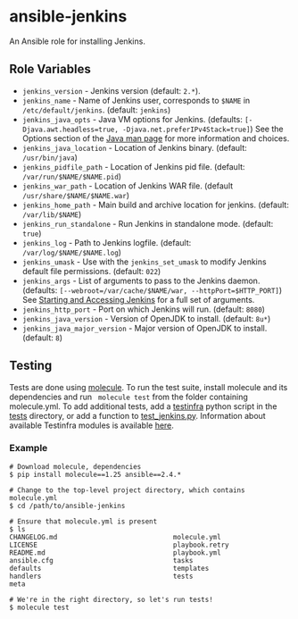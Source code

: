 # ansible-jenkins

An Ansible role for installing Jenkins.

## Role Variables

- `jenkins_version` - Jenkins version (default: `2.*`).
- `jenkins_name` - Name of Jenkins user, corresponds to `$NAME` in `/etc/default/jenkins`. (default: `jenkins`)
- `jenkins_java_opts` - Java VM options for Jenkins. (defaults: `[-Djava.awt.headless=true, -Djava.net.preferIPv4Stack=true]`) See the Options section of the [Java man page](http://docs.oracle.com/javase/8/docs/technotes/tools/unix/java.html#BABDJJFI) for more information and choices.
- `jenkins_java_location` - Location of Jenkins binary. (default:  `/usr/bin/java`)
- `jenkins_pidfile_path` - Location of Jenkins pid file.  (default: `/var/run/$NAME/$NAME.pid`)
- `jenkins_war_path` -  Location of Jenkins WAR file. (default `/usr/share/$NAME/$NAME.war`)
- `jenkins_home_path` -  Main build and archive location for jenkins. (default: `/var/lib/$NAME`)
- `jenkins_run_standalone` - Run Jenkins in standalone mode. (default: `true`)
- `jenkins_log` -  Path to Jenkins logfile. (default: `/var/log/$NAME/$NAME.log`)
- `jenkins_umask` -  Use with the `jenkins_set_umask` to modify Jenkins default file permissions. (default: `022`)
- `jenkins_args` - List of arguments to pass to the Jenkins daemon. (defaults: `[--webroot=/var/cache/$NAME/war, --httpPort=$HTTP_PORT]`) See [Starting and Accessing Jenkins](https://wiki.jenkins-ci.org/display/JENKINS/Starting+and+Accessing+Jenkins) for a full set of arguments. 
- `jenkins_http_port` - Port on which Jenkins will run. (default: `8080`)
- `jenkins_java_version` - Version of OpenJDK to install. (default: `8u*`)
- `jenkins_java_major_version` - Major version of OpenJDK to install. (default: `8`)

## Testing
Tests are done using [molecule](http://molecule.readthedocs.io/). To run the test suite, install molecule and its dependencies and run ` molecule test` from the folder containing molecule.yml. To add additional tests, add a [testinfra](http://testinfra.readthedocs.org/) python script in the [tests](./tests/) directory, or add a function to [test_jenkins.py](./tests/test_jenkins.py). Information about available Testinfra modules is available [here](http://testinfra.readthedocs.io/en/latest/modules.html).

### Example 
```
# Download molecule, dependencies
$ pip install molecule==1.25 ansible==2.4.*

# Change to the top-level project directory, which contains molecule.yml
$ cd /path/to/ansible-jenkins

# Ensure that molecule.yml is present
$ ls
CHANGELOG.md                             molecule.yml
LICENSE                                  playbook.retry
README.md                                playbook.yml
ansible.cfg                              tasks
defaults                                 templates
handlers                                 tests
meta                                     

# We're in the right directory, so let's run tests!
$ molecule test

```
